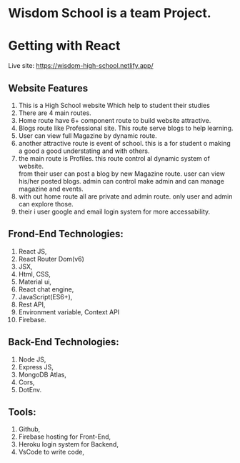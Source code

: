 # Wisdom School is a team Project. 
# Getting with React

Live site: https://wisdom-high-school.netlify.app/

## Website Features

1. This is a High School website Which help to student their studies
2. There are 4 main routes.
3. Home route have 6+ component route to build website attractive.
4. Blogs route like Professional site. This route serve blogs to help learning.
5. User can view full Magazine by dynamic route.
6. another attractive route is event of school.
   this is a  for student o making a good a good understating and with others.
7. the main route is Profiles. this route control al dynamic system of website.  
   from their user can post a blog by new Magazine route.
   user can view his/her posted blogs.
   admin can control make admin and can manage magazine and events.
8. with out home route all are private and admin route.
   only user and admin can explore those.
9. their i user google and email login system for more accessability.

## Frond-End Technologies:

1. React JS,
2. React Router Dom(v6)
3. JSX,
4. Html, CSS,
5. Material ui,
6. React chat engine,
7. JavaScript(ES6+),
8. Rest API,
9. Environment variable, Context API
10. Firebase.

## Back-End Technologies:

1. Node JS,
2. Express JS,
3. MongoDB Atlas,
4. Cors,
5. DotEnv.

## Tools:

1. Github,
2. Firebase hosting for Front-End,
3. Heroku login system for Backend,
4. VsCode to write code,



